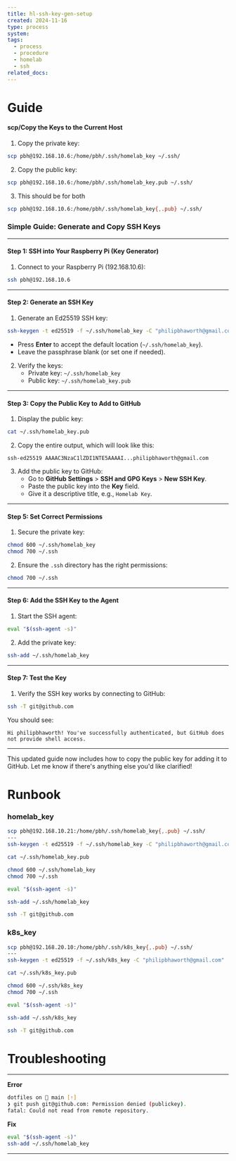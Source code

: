 ```yaml
---
title: hl-ssh-key-gen-setup
created: 2024-11-16
type: process
system: 
tags:
  - process
  - procedure
  - homelab
  - ssh
related_docs:
---
```

# Guide

#### **scp/Copy the Keys to the Current Host**
1. Copy the private key:
```bash
scp pbh@192.168.10.6:/home/pbh/.ssh/homelab_key ~/.ssh/
```

2. Copy the public key:
```bash
scp pbh@192.168.10.6:/home/pbh/.ssh/homelab_key.pub ~/.ssh/
```

3. This should be for both
```sh
scp pbh@192.168.10.6:/home/pbh/.ssh/homelab_key{,.pub} ~/.ssh/
```
### **Simple Guide: Generate and Copy SSH Keys**
---

#### **Step 1: SSH into Your Raspberry Pi (Key Generator)**
1. Connect to your Raspberry Pi (192.168.10.6):
```bash
ssh pbh@192.168.10.6
```

---

#### **Step 2: Generate an SSH Key**
1. Generate an Ed25519 SSH key:
```bash
ssh-keygen -t ed25519 -f ~/.ssh/homelab_key -C "philipbhaworth@gmail.com"
```
   - Press **Enter** to accept the default location (`~/.ssh/homelab_key`).
   - Leave the passphrase blank (or set one if needed).

2. Verify the keys:
   - Private key: `~/.ssh/homelab_key`
   - Public key: `~/.ssh/homelab_key.pub`

---

#### **Step 3: Copy the Public Key to Add to GitHub**
1. Display the public key:
```bash
cat ~/.ssh/homelab_key.pub
```

2. Copy the entire output, which will look like this:
```plaintext
ssh-ed25519 AAAAC3NzaC1lZDI1NTE5AAAAI...philipbhaworth@gmail.com
```

3. Add the public key to GitHub:
   - Go to **GitHub Settings** > **SSH and GPG Keys** > **New SSH Key**.
   - Paste the public key into the **Key** field.
   - Give it a descriptive title, e.g., `Homelab Key`.

---


#### **Step 5: Set Correct Permissions**
1. Secure the private key:
```bash
chmod 600 ~/.ssh/homelab_key
chmod 700 ~/.ssh
```

2. Ensure the `.ssh` directory has the right permissions:
```bash
chmod 700 ~/.ssh
```

---

#### **Step 6: Add the SSH Key to the Agent**
1. Start the SSH agent:
```bash
eval "$(ssh-agent -s)"
```

2. Add the private key:
```bash
ssh-add ~/.ssh/homelab_key
```

---

#### **Step 7: Test the Key**
1. Verify the SSH key works by connecting to GitHub:
```bash
ssh -T git@github.com
```
   You should see:
```plaintext
Hi philipbhaworth! You've successfully authenticated, but GitHub does not provide shell access.
```

---

This updated guide now includes how to copy the public key for adding it to GitHub. Let me know if there's anything else you'd like clarified!

# **Runbook**

### homelab_key
```sh
scp pbh@192.168.10.21:/home/pbh/.ssh/homelab_key{,.pub} ~/.ssh/
---
ssh-keygen -t ed25519 -f ~/.ssh/homelab_key -C "philipbhaworth@gmail.com"

cat ~/.ssh/homelab_key.pub

chmod 600 ~/.ssh/homelab_key
chmod 700 ~/.ssh

eval "$(ssh-agent -s)"

ssh-add ~/.ssh/homelab_key

ssh -T git@github.com
```

### k8s_key

```sh
scp pbh@192.168.20.10:/home/pbh/.ssh/k8s_key{,.pub} ~/.ssh/
---
ssh-keygen -t ed25519 -f ~/.ssh/k8s_key -C "philipbhaworth@gmail.com"

cat ~/.ssh/k8s_key.pub

chmod 600 ~/.ssh/k8s_key
chmod 700 ~/.ssh

eval "$(ssh-agent -s)"

ssh-add ~/.ssh/k8s_key

ssh -T git@github.com
```
# **Troubleshooting**
---

**Error**
```sh
dotfiles on  main [⇡] 
❯ git push git@github.com: Permission denied (publickey). 
fatal: Could not read from remote repository.
```
**Fix**
```sh
eval "$(ssh-agent -s)"
ssh-add ~/.ssh/homelab_key
```

---

